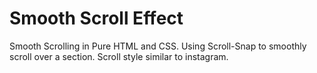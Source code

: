 # Smooth Scroll Effect
 Smooth Scrolling in Pure HTML and CSS. Using Scroll-Snap to smoothly scroll over a section. Scroll style similar to instagram.
